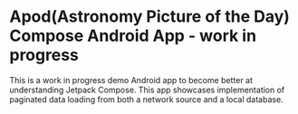 # Apod(Astronomy Picture of the Day) Compose Android App - work in progress

This is a work in progress demo Android app to become better at understanding Jetpack Compose.
This app showcases implementation of paginated data loading from both a network source and a local database. 
